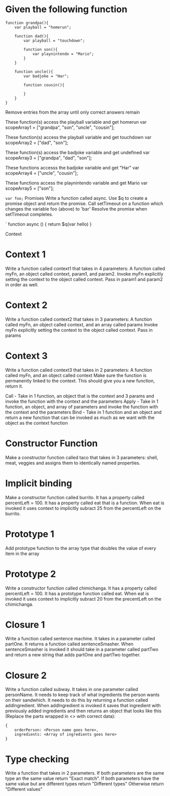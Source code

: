 # Given the following function
```
function grandpa(){
    var playball = "homerun";

    function dad(){
        var playball = "touchdown";

        function son(){
            var playnintendo = "Mario";
        }
    }

    function uncle(){
        var badjoke = "Har";

        function cousin(){

        }
    }
}
```

Remove entries from the array until only correct answers remain

These function(s) access the playball variable and get homerun
var scopeArray1 = ["grandpa", "son", "uncle", "cousin"];

These function(s) access the playball variable and get touchdown
var scopeArray2 = ["dad", "son"];

These function(s) access the badjoke variable and get undefined
var scopeArray3 = ["grandpa", "dad", "son"];

These functions accesss the badjoke variable and get "Har"
var scopeArray4 = ["uncle", "cousin"];

These functions access the playnintendo variable and get Mario
var scopeArray5 = ["son"];


`var foo;`
Promises
  Write a function called async.
  Use $q to create a promise object and return the promise.
  Call setTimeout on a function
  which changes the variable foo (above) to 'bar'
  Resolve the promise when setTimeout completes.

`
function async () {
  return $q(var hello)
}



Context
# Context 1
Write a function called context1 that takes in 4 parameters: A function called myFn, an object called context, param1, and param2.
Invoke myFn explicitly setting the context to the object called context.  Pass in param1 and param2 in order as well.

# Context 2
Write a function called context2 that takes in 3 parameters: A function called myFn, an object called context, and an array called params
Invoke myFn explicitly setting the context to the object called context.  Pass in params

# Context 3
Write a function called context3 that takes in 2 parameters: A function called myFn, and an object called context
Make sure the function is permanently linked to the context.  This should give you a new function, return it.

Call - Take in 1 function, an object that is the context and 3 params and invoke the function with the context and the parameters
Apply -  Take in 1 function, an object, and array of parameters and invoke the function with the context and the parameters
Bind - Take in 1 function and an object and return a new function that can be invoked as much as we want with the object as the context function

# Constructor Function
Make a constructor function called taco that takes in 3 parameters: shell, meat, veggies and assigns them to identically named properties.

# Implicit binding
Make a constructor function called burrito.  It has a property called percentLeft = 100.  It has a property called eat that is a function.  When eat is invoked it uses context to implicitly subract 25 from the percentLeft on the burrito.


# Prototype 1
Add prototype function to the array type that doubles the value of every item in the array

# Prototype 2
Write a constructor function called chimichanga.  It has a property called percentLeft = 100.  It has a prototype function called eat.  When eat is invoked it uses context to implicitly subract 20 from the precentLeft on the chimichanga.


# Closure 1
Write a function called sentence machine.  It takes in a parameter called partOne.  It returns a function called sentenceSmasher.
When sentenceSmasher is invoked it should take in a parameter called partTwo and return a new string that adds partOne and partTwo together.

# Closure 2
Write a function called subway.  It takes in one parameter called personName.
It needs to keep track of what ingredients the person wants on their sandwhich.
It needs to do this by returning a function called addIngredient.
When addIngredient is invoked it saves that ingredient with previously added ingredients and then returns an object that looks like this (Replace the parts wrapped in <> with correct data):
```
{
    orderPerson: <Person name goes here>,
    ingredients: <Array of ingredients goes here>
}
```

# Type checking
Write a function that takes in 2 parameters.
If both parameters are the same type an the same value return "Exact match".
If both parameters have the same value but are different types return "Different types"
Otherwise return "Different values"
